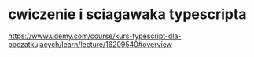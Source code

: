 # cwiczenie i sciagawaka typescripta

https://www.udemy.com/course/kurs-typescript-dla-poczatkujacych/learn/lecture/16209540#overview